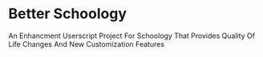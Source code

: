 # Better Schoology
An Enhancment Userscript Project For Schoology That Provides Quality Of Life Changes And New Customization Features
